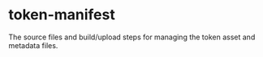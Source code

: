 # token-manifest

The source files and build/upload steps for managing the token asset and metadata files.
